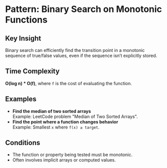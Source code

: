 # Pattern: Binary Search on Monotonic Functions

## Key Insight

Binary search can efficiently find the transition point in a monotonic sequence of true/false values, even if the sequence isn’t explicitly stored.

## Time Complexity

**O(log n) \* O(f)**, where `f` is the cost of evaluating the function.

## Examples

- **Find the median of two sorted arrays**  
  Example: LeetCode problem "Median of Two Sorted Arrays".
- **Find the point where a function changes behavior**  
  Example: Smallest `x` where `f(x) ≥ target`.

## Conditions

- The function or property being tested must be monotonic.
- Often involves implicit arrays or computed values.
